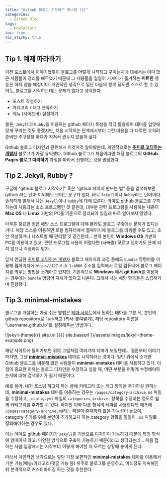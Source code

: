 ```yaml
---
title: "Github 블로그 시작하기 허니팁 (2)"
categories:
  - Github Blog
tags:
  - HowToStart
toc: true
toc_sticky: true
---
```


## Tip 1. 예제 따라하기

이전 포스트에서 이야기했듯이 블로그를 어떻게 시작하고 꾸미는지에 대해서는 이미 많은 사람들이 정리를 해두었기 때문에 그 내용들을 일일이 가져다가 옮겨적는 **미련한** 행동은 하지 않을 예정이다. 개인적인 생각으로 일단 다음의 항목 정도만 스스로 할 수 있어도, 블로그를 시작하는데는 문제가 없다고 생각한다.

* 포스트 작성하기
* 카테고리 / 태그 분류하기
* 메뉴 (사이드바) 설정하기

물론, `Jekyll`과 `Rubby`을 이용하는 github 페이지 특성을 적극 활용하여 테마를 입맛에 맞게 꾸미는 것도 좋겠지만, 처음 시작하는 단계에서부터 그런 내용을 다 다루면 오히려 준비만 주구장창 하다가 지쳐서 관두지 않을까 싶다. 

Github 블로그 디자인과 관련해서 이것저것 알아봤는데, 개인적으로는 **[취미로 코딩하는 개발자](https://devinlife.com/howto/)** 블로그가 가장 유익했다. Github 블로그가 처음이라면 해당 블로그의 **GitHub Pages 블로그 따라하기** 과정을 따라서 진행하는 것을 권장한다.


## Tip 2. Jekyll, Rubby ?

구글에 "github 블로그 시작하기" 혹은 "github 페이지 만드는 법" 등을 검색해보면 github 라는 단어 이외에도 보이는 문구가 있다. 바로 `Jekyll`이나 `Rubby`라는 단어이다. 솔직하게 말해서 나는 `Jekyll`이나 `Rubby`에 대해 모른다. 아마도 github 블로그를 구축하는데 사용되는 소스 프로그램인 것 같은데, 대부분 관련 프로그램을 사용하는 내용이 **Mac OS** 나 **Linux** 기반의 PC를 기준으로 정리되어 있길래 따로 알아보지 않았다.

아무튼 중요한 점은 해당 소스 프로그램에 대해 몰라도 블로그 구축에는 문제가 없다는 거다. 해당 소스를 이용하면 로컬 컴퓨터에서 웹페이지에 블로그를 띄워볼 수도 있고, 초안 작성하거나 테스트할 때 편리할 것 같긴한데... 만약 본인이 **Windows OS** 기반의 PC를 이용하고 있고, 관련 프로그램 사용이 어렵다면 (~~나처럼~~) 모르고 넘어가도 문제 되지 않으니 걱정하지 말자.

앞서 언급한 [취미로 코딩하는 개발자](https://devinlife.com/howto/) 블로그 페이지의 과정 중에도 `bundle` 명령어를 이용해 웹페이지에 `https//127.0.0.1:4000` 주소를 입력해서 로컬 컴퓨터에 블로그 페이지를 띄우는 방법을 소개하고 있지만, 기본적으로 **Windows** 에서 **git bash**를 이용하는 경우에는 `bundle` 명령어 자체가 없다고 나온다. 그래서 나는 해당 항목들은 스킵해가며 진행했다.


## Tip 3. minimal-mistakes

블로그를 개설하는 가장 쉬운 방법은 [테마 사이트](http://jekyllthemes.org/)에서 원하는 테마를 고른 뒤, 본인의 github repository로 `Fork`하고 (~~복사-붙여넣기~~), 해당 repository 이름을 "username.github.io"로 설정해주는 방법이다.

![jekyll-theme]({{ site.url }}{{ site.baseurl }}/assets/images/jekyll-theme-example.png)

해당 사이트에 들어가보면 위의 그림처럼 여러가지 테마가 보일텐데... 결론부터 이야기하자면, 그냥 **[minimal-mistakes](https://github.com/mmistakes/minimal-mistakes)** 테마로 시작하라는 것이다. 일단 위에서 소개한 Github 블로그를 비롯해 많은 사람들이 **minimal-mistakes** 테마를 사용하고 있다. 이 점이 중요한 이유는 블로그 디자인을 수정하고 싶을 때, 어떤 부분을 어떻게 수정해야하는지에 대해 검색하기가 쉽기 때문이다.

예를 들어, 내가 포스팅 하고자 하는 글에 카테고리 또는 태그 항목을 추가하길 원하는데, **minimal-mistakes** 테마를 이용하는 경우는 `/pages/category-archive.md` 파일을 수정하고, `_config.yml` 파일의 `categories_archive:` 항목을 수정하는 정도로 쉽게 카테고리를 추가할 수 있다. 하지만 이와 다른 형식의 테마를 사용한다면 애초에 `/pages/category-archive.md`라는 파일이 존재하지 않을 가능성이 높으며, category 추가를 위해 본인이 추가하고자 하는 category 항목을 일일이 `.md` 파일로 정의해야하는 경우도 있다.

이는 아마도 github 페이지가 `Jekyll`을 기반으로 디자인이 가능하기 때문에 특정 형식에 얽매이지 않고, 다양한 방식으로 구축이 가능하기 때문이라고 생각되는데... 처음 접하는 사람 입장에서는 시작부터 어떻게 해야할 지 모르는 상황에 놓이게 된다. 

따라서 개인적인 생각으로는 일단 가장 보편적인 **minimal-mistakes** 테마를 이용해서 기본 기능(메뉴/카테고리/댓글 기능 등) 위주로 블로그를 운영하고, 어느정도 익숙해진 뒤 본격적으로 커스터마이징 하는 것을 추천한다.